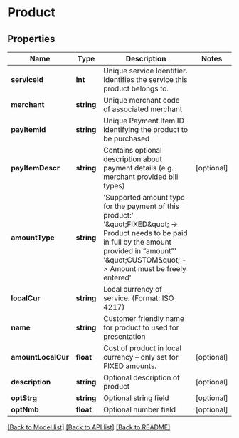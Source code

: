 # Product

## Properties
Name | Type | Description | Notes
------------ | ------------- | ------------- | -------------
**serviceid** | **int** | Unique  service Identifier. Identifies the service this product belongs to. | 
**merchant** | **string** | Unique  merchant code of associated merchant | 
**payItemId** | **string** | Unique  Payment Item ID identifying the product to be purchased | 
**payItemDescr** | **string** | Contains optional description about payment details (e.g. merchant provided bill types) | [optional] 
**amountType** | **string** | &#x27;Supported amount type for the payment of this product:&#x27; &#x27;\&quot;FIXED\&quot; -&gt; Product needs to be paid in full by the amount provided in “amount”&#x27; &#x27;\&quot;CUSTOM\&quot; -&gt; Amount must be freely entered&#x27; | 
**localCur** | **string** | Local currency of service. (Format: ISO 4217) | 
**name** | **string** | Customer friendly name for product to used for presentation | 
**amountLocalCur** | **float** | Cost of product in local currency – only set for FIXED amounts. | [optional] 
**description** | **string** | Optional description of product | [optional] 
**optStrg** | **string** | Optional string field | [optional] 
**optNmb** | **float** | Optional number field | [optional] 

[[Back to Model list]](../../README.md#documentation-for-models) [[Back to API list]](../../README.md#documentation-for-api-endpoints) [[Back to README]](../../README.md)

